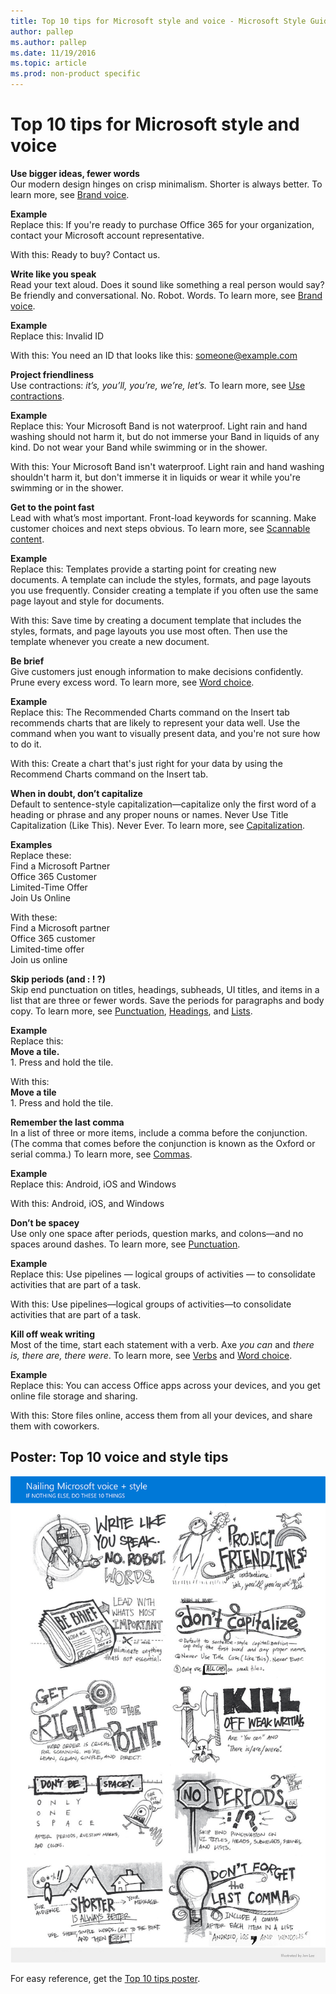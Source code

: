 ```yaml
---
title: Top 10 tips for Microsoft style and voice - Microsoft Style Guide
author: pallep
ms.author: pallep
ms.date: 11/19/2016
ms.topic: article
ms.prod: non-product specific
---
```


# Top 10 tips for Microsoft style and voice

**Use bigger ideas, fewer words**<br />Our modern design hinges on crisp minimalism. Shorter is always better. To learn more, see [Brand voice](/style-guide/brand-voice-above-all-simple-human).

**Example**<br />Replace this: If you're ready to purchase Office 365 for your organization, contact your Microsoft account representative.

With this: Ready to buy? Contact us.

**Write like you speak**<br />Read your text aloud. Does it sound like something a real person would
say? Be friendly and conversational. No. Robot. Words. To
learn more, see [Brand voice](/style-guide/brand-voice-above-all-simple-human).

**Example**<br />Replace this: Invalid ID

With this: You need an ID that looks like this: <someone@example.com>

**Project friendliness**<br />Use contractions: *it’s, you’ll, you’re, we’re, let’s.* To learn more, see [Use contractions](/style-guide/word-choice/use-contractions).

**Example**<br />Replace this: Your Microsoft Band is not waterproof. Light rain and hand washing should
not harm it, but do not immerse your Band in liquids of any kind. Do not
wear your Band while swimming or in the shower. 

With this: Your
Microsoft Band isn't waterproof. Light rain and hand washing shouldn't
harm it, but don't immerse it in liquids or wear it while you're
swimming or in the shower.

**Get to the point fast**<br />Lead
with what’s most important. Front-load keywords for scanning. Make
customer choices and next steps obvious. To learn more, see [Scannable content](/style-guide/scannable-content/).

**Example**<br />Replace this: Templates
provide a starting point for creating new documents. A template can
include the styles, formats, and page layouts you use frequently.
Consider creating a template if you often use the same page layout and
style for documents.

With this: Save
time by creating a document template that includes the styles, formats,
and page layouts you use most often. Then use the template whenever you
create a new document.

**Be brief**<br />Give customers just enough information to make decisions confidently. Prune every excess word. To learn more, see [Word choice](/style-guide/word-choice/).

**Example**<br />Replace this:
The Recommended Charts command on the Insert tab recommends charts that
are likely to represent your data well. Use the command when you want
to visually present data, and you're not sure how to do it. 

With this: Create a chart that's just right for your data by using the Recommend Charts command on the Insert tab.

**When in doubt, don’t capitalize**<br />Default
to sentence-style capitalization—capitalize only the first word of
a heading or phrase and any proper nouns or names. Never Use Title
Capitalization (Like This). Never Ever. To learn more, see [Capitalization](/style-guide/capitalization).

**Examples**<br />Replace these: <br />Find a Microsoft Partner<br />Office 365 Customer<br />Limited-Time Offer<br />Join Us Online

With these:<br />Find a Microsoft partner<br />Office 365 customer<br />Limited-time offer<br />Join us online

**Skip periods (and : \! ?)**<br />Skip
end punctuation on titles, headings, subheads, UI titles, and
items in a list that are three or fewer words. Save the periods for
paragraphs and body copy. To learn more, see [Punctuation](/style-guide/punctuation/), [Headings](/style-guide/scannable-content/headings), and [Lists](/style-guide/scannable-content/lists). 

**Example**<br />Replace this:<br />**Move a tile.**<br />1\. Press and hold the tile.

With this:<br />**Move a tile**<br />1\. Press and hold the tile.

**Remember the last comma**<br />In a list of three or more items, include a comma before the conjunction. (The comma that comes before the conjunction is known as the Oxford or serial comma.) To learn more, see [Commas](/style-guide/punctuation/commas). 

**Example**<br />Replace this: Android, iOS and Windows

With this: Android, iOS, and Windows

**Don’t be spacey**<br />Use only one space after periods, question marks, and colons—and no spaces around dashes. To learn more, see [Punctuation](/style-guide/punctuation/).

**Example**<br />Replace this: Use pipelines — logical groups of activities — to consolidate activities that are part of a task.

With this: Use pipelines—logical groups of activities—to consolidate activities that are part of a task.

**Kill off weak writing**<br />Most of the time, start each statement with a verb. Axe *you can* and *there is, there are, there were*. To learn more, see [Verbs](/style-guide/grammar/verbs) and [Word choice](/style-guide/word-choice/).

**Example**<br />Replace this: You can access Office apps across your devices, and you get online file storage and sharing.

With this: Store files online, access them from all your devices, and share them with coworkers.

## Poster: Top 10 voice and style tips

![](media/top-10-tips-style-voice/911998365.png)

For easy reference, get the [Top 10 tips poster](https://worldready.blob.core.windows.net/document/getting-voice-right_010417.pdf "Printable top 10 tips poster").
